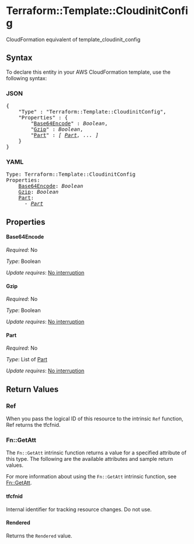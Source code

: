 # Terraform::Template::CloudinitConfig

CloudFormation equivalent of template_cloudinit_config

## Syntax

To declare this entity in your AWS CloudFormation template, use the following syntax:

### JSON

<pre>
{
    "Type" : "Terraform::Template::CloudinitConfig",
    "Properties" : {
        "<a href="#base64encode" title="Base64Encode">Base64Encode</a>" : <i>Boolean</i>,
        "<a href="#gzip" title="Gzip">Gzip</a>" : <i>Boolean</i>,
        "<a href="#part" title="Part">Part</a>" : <i>[ <a href="part.md">Part</a>, ... ]</i>
    }
}
</pre>

### YAML

<pre>
Type: Terraform::Template::CloudinitConfig
Properties:
    <a href="#base64encode" title="Base64Encode">Base64Encode</a>: <i>Boolean</i>
    <a href="#gzip" title="Gzip">Gzip</a>: <i>Boolean</i>
    <a href="#part" title="Part">Part</a>: <i>
      - <a href="part.md">Part</a></i>
</pre>

## Properties

#### Base64Encode

_Required_: No

_Type_: Boolean

_Update requires_: [No interruption](https://docs.aws.amazon.com/AWSCloudFormation/latest/UserGuide/using-cfn-updating-stacks-update-behaviors.html#update-no-interrupt)

#### Gzip

_Required_: No

_Type_: Boolean

_Update requires_: [No interruption](https://docs.aws.amazon.com/AWSCloudFormation/latest/UserGuide/using-cfn-updating-stacks-update-behaviors.html#update-no-interrupt)

#### Part

_Required_: No

_Type_: List of <a href="part.md">Part</a>

_Update requires_: [No interruption](https://docs.aws.amazon.com/AWSCloudFormation/latest/UserGuide/using-cfn-updating-stacks-update-behaviors.html#update-no-interrupt)

## Return Values

### Ref

When you pass the logical ID of this resource to the intrinsic `Ref` function, Ref returns the tfcfnid.

### Fn::GetAtt

The `Fn::GetAtt` intrinsic function returns a value for a specified attribute of this type. The following are the available attributes and sample return values.

For more information about using the `Fn::GetAtt` intrinsic function, see [Fn::GetAtt](https://docs.aws.amazon.com/AWSCloudFormation/latest/UserGuide/intrinsic-function-reference-getatt.html).

#### tfcfnid

Internal identifier for tracking resource changes. Do not use.

#### Rendered

Returns the <code>Rendered</code> value.


